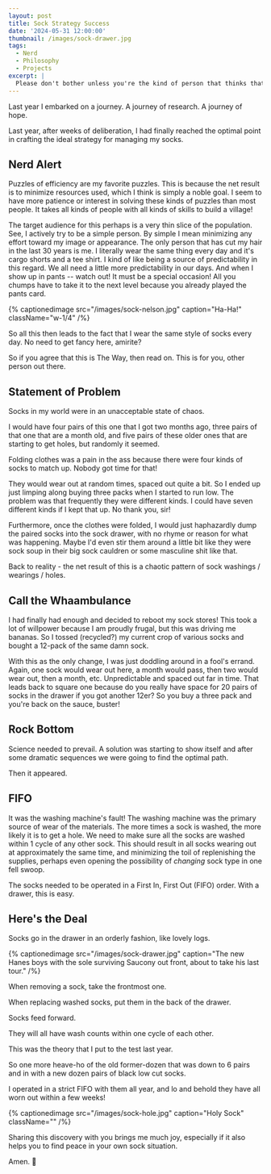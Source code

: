 ```yaml
---
layout: post
title: Sock Strategy Success
date: '2024-05-31 12:00:00'
thumbnail: /images/sock-drawer.jpg
tags:
  - Nerd
  - Philosophy
  - Projects
excerpt: |
  Please don't bother unless you're the kind of person that thinks that having 12 pairs of the same sock is the way to do it. Otherwise, Welcome Friend!
---
```


Last year I embarked on a journey. A journey of research. A journey of hope.

Last year, after weeks of deliberation, I had finally reached the optimal point in crafting the ideal strategy for managing my socks.

## Nerd Alert

Puzzles of efficiency are my favorite puzzles. This is because the net result is to minimize resources used, which I think is simply a noble goal. I seem to have more patience or interest in solving these kinds of puzzles than most people. It takes all kinds of people with all kinds of skills to build a village!

The target audience for this perhaps is a very thin slice of the population. See, I actively try to be a simple person. By simple I mean minimizing any effort toward my image or appearance. The only person that has cut my hair in the last 30 years is me. I literally wear the same thing every day and it's cargo shorts and a tee shirt. I kind of like being a source of predictability in this regard. We all need a little more predictability in our days. And when I show up in pants -- watch out! It must be a special occasion! All you chumps have to take it to the next level because you already played the pants card.

{% captionedimage src="/images/sock-nelson.jpg" caption="Ha-Ha!" className="w-1/4" /%}

So all this then leads to the fact that I wear the same style of socks every day. No need to get fancy here, amirite?

So if you agree that this is The Way, then read on. This is for you, other person out there.

## Statement of Problem

Socks in my world were in an unacceptable state of chaos.

I would have four pairs of this one that I got two months ago, three pairs of that one that are a month old, and five pairs of these older ones that are starting to get holes, but randomly it seemed.

Folding clothes was a pain in the ass because there were four kinds of socks to match up. Nobody got time for that!

They would wear out at random times, spaced out quite a bit. So I ended up just limping along buying three packs when I started to run low. The problem was that frequently they were different kinds. I could have seven different kinds if I kept that up. No thank you, sir!

Furthermore, once the clothes were folded, I would just haphazardly dump the paired socks into the sock drawer, with no rhyme or reason for what was happening. Maybe I'd even stir them around a little bit like they were sock soup in their big sock cauldren or some masculine shit like that.

Back to reality - the net result of this is a chaotic pattern of sock washings / wearings / holes.

## Call the Whaambulance

I had finally had enough and decided to reboot my sock stores! This took a lot of willpower because I am proudly frugal, but this was driving me bananas. So I tossed (recycled?) my current crop of various socks and bought a 12-pack of the same damn sock.

With this as the only change, I was just doddling around in a fool's errand. Again, one sock would wear out here, a month would pass, then two would wear out, then a month, etc. Unpredictable and spaced out far in time. That leads back to square one because do you really have space for 20 pairs of socks in the drawer if you got another 12er? So you buy a three pack and you're back on the sauce, buster!

## Rock Bottom

Science needed to prevail. A solution was starting to show itself and after some dramatic sequences we were going to find the optimal path.

Then it appeared.

## FIFO

It was the washing machine's fault! The washing machine was the primary source of wear of the materials. The more times a sock is washed, the more likely it is to get a hole. We need to make sure all the socks are washed within 1 cycle of any other sock. This should result in all socks wearing out at approximately the same time, and minimizing the toil of replenishing the supplies, perhaps even opening the possibility of _changing_ sock type in one fell swoop.

The socks needed to be operated in a First In, First Out (FIFO) order. With a drawer, this is easy.

## Here's the Deal

Socks go in the drawer in an orderly fashion, like lovely logs.

{% captionedimage src="/images/sock-drawer.jpg" caption="The new Hanes boys with the sole surviving Saucony out front, about to take his last tour." /%}

When removing a sock, take the frontmost one.

When replacing washed socks, put them in the back of the drawer.

Socks feed forward.

They will all have wash counts within one cycle of each other.

This was the theory that I put to the test last year.

So one more heave-ho of the old former-dozen that was down to 6 pairs and in with a new dozen pairs of black low cut socks.

I operated in a strict FIFO with them all year, and lo and behold they have all worn out within a few weeks!

{% captionedimage src="/images/sock-hole.jpg" caption="Holy Sock" className="" /%}

Sharing this discovery with you brings me much joy, especially if it also helps you to find peace in your own sock situation.

Amen.
🙏
